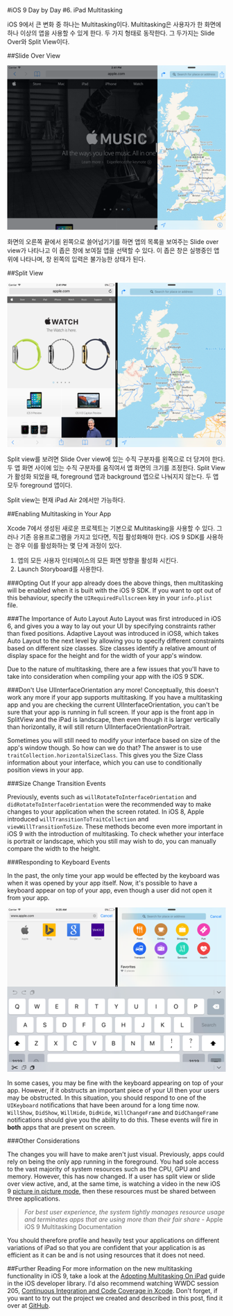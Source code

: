 #iOS 9 Day by Day
#6. iPad Multitasking

iOS 9에서 큰 변화 중 하나는 Multitasking이다. Multitasking은 사용자가 한 화면에 하나 이상의 앱을 사용할 수 있게 한다. 두 가지 형태로 동작한다. 그 두가지는 Slide Over와 Split View이다.

##Slide Over View

![The new iOS Slide Over View](images/slideOver.png)

화면의 오른쪽 끝에서 왼쪽으로 쓸어넘기기를 하면 앱의 목록을 보여주는 Slide over view가 나타나고 이 좁은 창에 보여질 앱을 선택할 수 있다. 이 좁은 창은 실행중인 앱 위에 나타나며, 창 왼쪽의 입력은 불가능한 상태가 된다.

##Split View

![The new iOS Split View](images/split.png)

Split view를 보려면 Slide Over view에 있는 수직 구분자를 왼쪽으로 더 당겨야 한다. 두 앱 화면 사이에 있는 수직 구분자를 움직여서 앱 화면의 크기를 조정한다. Split View가 활성화 되었을 때, foreground 앱과 background 앱으로 나눠지지 않는다. 두 앱 모두 foreground 앱이다.

Split view는 현재 iPad Air 2에서만 가능하다.

##Enabling Multitasking in Your App

Xcode 7에서 생성된 새로운 프로젝트는 기본으로 Multitasking을 사용할 수 있다. 그러나 기존 응용프로그램을 가지고 있다면, 직접 활성화해야 한다. iOS 9 SDK를 사용하는 경우 이를 활성화하는 몇 단계 과정이 있다.

1. 앱의 모든 사용자 인터페이스의 모든 화면 방향을 활성화 시킨다.
2. Launch Storyboard를 사용한다.

###Opting Out
If your app already does the above things, then multitasking will be enabled when it is built with the iOS 9 SDK. If you want to opt out of this behaviour, specify the `UIRequiredFullscreen` key in your `info.plist ` file. 

###The Importance of Auto Layout
Auto Layout was first introduced in iOS 6, and gives you a way to lay out your UI by specifying constraints rather than fixed positions. Adaptive Layout was introduced in iOS8, which takes Auto Layout to the next level by allowing you to specify different constraints based on different size classes. Size classes identify a relative amount of display space for the height and for the width of your app's window.

Due to the nature of multitasking, there are a few issues that you'll have to take into consideration when compiling your app with the iOS 9 SDK.

###Don't Use UIInterfaceOrientation any more!
Conceptually, this doesn't work any more if your app supports multitasking. If you have a multitasking app and you are checking the current UIInterfaceOrientation, you can't be sure that your app is running in full screen. If your app is the front app in SplitView and the iPad is landscape, then even though it is larger vertically than horizontally, it will still return UIInterfaceOrientationPortrait.

Sometimes you will still need to modify your interface based on size of the app's window though. So how can we do that? The answer is to use `traitCollection.horizontalSizeClass`. This gives you the Size Class information about your interface, which you can use to conditionally position views in your app.

###Size Change Transition Events

Previously, events such as `willRotateToInterfaceOrientation` and `didRotateToInterfaceOrientation` were the recommended way to make changes to your application when the screen rotated. In iOS 8, Apple introduced `willTransitionToTraitCollection` and `viewWillTransitionToSize`. These methods become even more important in iOS 9 with the introduction of multitasking. To check whether your interface is portrait or landscape, which you still may wish to do, you can manually compare the width to the height.

###Responding to Keyboard Events

In the past, the only time your app would be effected by the keyboard was when it was opened by your app itself. Now, it's possible to have a keyboard appear on top of your app, even though a user did not open it from your app.

![The keyboard covering two apps in iOS 9](images/keyboard.png)

In some cases, you may be fine with the keyboard appearing on top of your app. However, if it obstructs an important piece of your UI then your users may be obstructed. In this situation, you should respond to one of the `UIKeyboard` notifications that have been around for a long time now. `WillShow`, `DidShow`, `WillHide`, `DidHide`, `WillChangeFrame` and `DidChangeFrame` notifications should give you the ability to do this. These events will fire in **both** apps that are present on screen.

###Other Considerations

The changes you will have to make aren't just visual. Previously, apps could rely on being the only app running in the foreground. You had sole access to the vast majority of system resources such as the CPU, GPU and memory. However, this has now changed. If a user has split view or slide over view active, and, at the same time, is watching a video in the new iOS 9 [picture in picture mode](https://developer.apple.com/library/prerelease/ios/documentation/WindowsViews/Conceptual/AdoptingMultitaskingOniPad/QuickStartForPictureInPicture.html), then these resources must be shared between three applications.

> *For best user experience, the system tightly manages resource usage and terminates apps that are using more than their fair share* - Apple iOS 9 Multitasking Documentation

You should therefore profile and heavily test your applications on different variations of iPad so that you are confident that your application is as efficient as it can be and is not using resources that it does not need.

##Further Reading
For more information on the new multitasking functionality in iOS 9, take a look at the [Adopting Multitasking On iPad](https://developer.apple.com/library/prerelease/ios/documentation/WindowsViews/Conceptual/AdoptingMultitaskingOniPad/index.html) guide in the iOS developer library. I'd also recommend watching WWDC session 205, [Continuous Integration and Code Coverage in Xcode](https://developer.apple.com/videos/wwdc/2015/?id=410). Don't forget, if you want to try out the project we created and described in this post, find it over at [GitHub](https://github.com/shinobicontrols/iOS9-day-by-day/tree/master/05-CodeCoverage).
